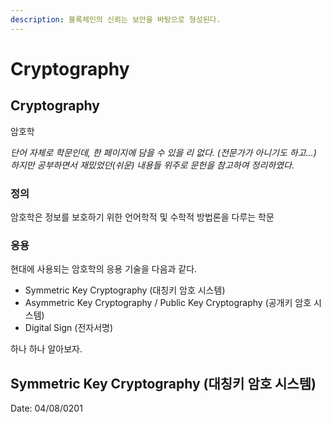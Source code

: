 ```yaml
---
description: 블록체인의 신뢰는 보안을 바탕으로 형성된다.
---
```


# Cryptography

## Cryptography

암호학

_단어 자체로 학문인데, 한 페이지에 담을 수 있을 리 없다. \(전문가가 아니기도 하고...\)  
하지만 공부하면서 재밌었던\(쉬운\) 내용들 위주로 문헌을 참고하여 정리하였다._

### 정의 

암호학은 정보를 보호하기 위한 언어학적 및 수학적 방법론을 다루는 학문

### 응용

현대에 사용되는 암호학의 응용 기술을 다음과 같다.

* Symmetric Key Cryptography \(대칭키 암호 시스템\)
* Asymmetric Key Cryptography / Public Key Cryptography \(공개키 암호 시스템\)
* Digital Sign \(전자서명\)

하나 하나 알아보자.

## Symmetric Key Cryptography \(대칭키 암호 시스템\)







Date: 04/08/0201

